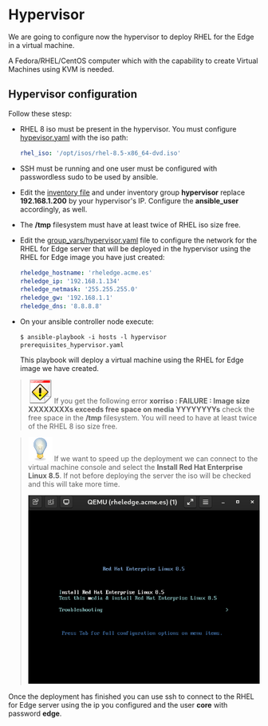 # Hypervisor

We are going to configure now the hypervisor to deploy RHEL for the Edge in a virtual machine.

A Fedora/RHEL/CentOS computer which with the capability to create Virtual Machines using KVM is needed.

## Hypervisor configuration

Follow these stesp:

* RHEL 8 iso must be present in the hypervisor. You must configure [hypevisor.yaml](ansible/group_vars/hypevisor.yaml) with the iso path:

  ```yaml
  rhel_iso: '/opt/isos/rhel-8.5-x86_64-dvd.iso'
  ```
* SSH must be running and one user must be configured with passwordless sudo to be used by ansible.
* Edit the [inventory file](ansible/hosts) and under inventory group **hypervisor** replace **192.168.1.200** by your hypervisor's IP. Configure the **ansible_user** accordingly, as well.
* The **/tmp** filesystem must have at least twice of RHEL iso size free.
* Edit the [group_vars/hypervisor.yaml](ansible/group_vars/hypervisor.yaml) file to configure the network for the RHEL for Edge server that will be deployed in the hypervisor using the RHEL for Edge image you have just created:
  ```yaml
  rheledge_hostname: 'rheledge.acme.es'
  rheledge_ip: '192.168.1.134'
  rheledge_netmask: '255.255.255.0'
  rheledge_gw: '192.168.1.1'
  rheledge_dns: '8.8.8.8'
  ```
* On your ansible controller node execute:
  ```console
  $ ansible-playbook -i hosts -l hypervisor prerequisites_hypervisor.yaml
  ```

  This playbook will deploy a virtual machine using the RHEL for Edge image we have created.

> ![IMPORTANT](icons/important-icon.png) If you get the following error **xorriso : FAILURE : Image size XXXXXXXXs exceeds free space on media YYYYYYYYs** check the free space in the **/tmp** filesystem. You will need to have at least twice of the RHEL 8 iso size free.

> ![TIP](icons/tip-icon.png) If we want to speed up the deployment we can connect to the virtual machine console and select the **Install Red Hat Enterprise Linux 8.5**. If not before deploying the server the iso will be checked and this will take more time.
>
> ![BOOT](imgs/rheledgeboot.png)

Once the deployment has finished you can use ssh to connect to the RHEL for Edge server using the ip you configured and the user **core** with password **edge**.